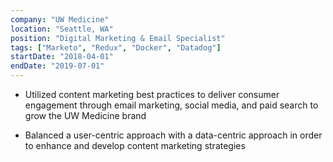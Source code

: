 ```yaml
---
company: "UW Medicine"
location: "Seattle, WA"
position: "Digital Marketing & Email Specialist"
tags: ["Marketo", "Redux", "Docker", "Datadog"]
startDate: "2018-04-01"
endDate: "2019-07-01"
---
```


- Utilized content marketing best practices to deliver consumer engagement through email marketing, social media, and paid search to grow the UW Medicine brand</p>

* Balanced a user-centric approach with a data-centric approach in order to enhance and develop content marketing strategies</p>


